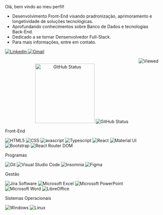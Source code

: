 <div align="center"></div>
Olá, bem vindo ao meu perfil!

- Desenvolvimento Front-End visando pradronização, aprimoramento e longetividade de soluções tecnológicas.
- Aprofundando conhecimentos sobre Banco de Dados e tecnologias Back-End.
- Dedicado a se tornar Densenvolvedor Full-Stack.
- Para mais informações, entre em contato.

<div>
<div align="left">
<a href="https://www.linkedin.com/in/ericles-willian-nunes-e-silva-263190200/">
<img src="https://img.shields.io/badge/LinkedIn-0077B5?style=for-the-badge&logo=linkedin&logoColor=white" href="" alt="Linkedin"/>
</a>
<a href="mailto:ewnsilva@gmail.com">
<img src="https://img.shields.io/badge/Gmail-D14836?style=for-the-badge&logo=gmail&logoColor=white" alt="Gmail"/>
</a>
<p></p>
</div>
<div align="right">
<img src="https://komarev.com/ghpvc/?username=ewnsilva&color=blue" alt="Viewed" style="" />
</div>
</div>

<div align="center" style="width: 100%, display: flex">
    <img src="https://github-readme-stats.vercel.app/api/top-langs/?username=ewnsilva&layout=compact&theme=radical" alt="GitHub Status" style="height: 195px"/>
    <img src="https://github-readme-stats.vercel.app/api?username=ewnsilva&show_icons=true&theme=dracula&include_all_commits=true&count_private=true" alt="GitHub Status"/>
</div>
<p></p>
<div align="left">
  <p>Front-End</p>
  <img src="https://img.shields.io/badge/HTML5-E34F26?style=for-the-badge&logo=html5&logoColor=white" alt="HTML5" />
  <img src="https://img.shields.io/badge/CSS-239120?&style=for-the-badge&logo=css3&logoColor=white" alt="CSS" />
  <img src="https://img.shields.io/badge/JavaScript-F7DF1E?style=for-the-badge&logo=javascript&logoColor=black" alt="avascript" />
  <img src="https://img.shields.io/badge/TypeScript-007ACC?style=for-the-badge&logo=typescript&logoColor=white" alt="Typescript" />
  <img src="https://img.shields.io/badge/React-20232A?style=for-the-badge&logo=react&logoColor=61DAFB" alt="React" />
  <img src="https://img.shields.io/badge/Material%20UI-007FFF?style=for-the-badge&logo=mui&logoColor=white" alt="Material UI" />
  <img src="https://img.shields.io/badge/Bootstrap-563D7C?style=for-the-badge&logo=bootstrap&logoColor=white" alt="Bootstrap" />
  <img src="https://img.shields.io/badge/React_Router-CA4245?style=for-the-badge&logo=react-router&logoColor=white" alt="React Router DOM" />
</div>
<p></p>

<div align="left">
  <p>Programas</p>
  <div align="left">
  <img src="https://img.shields.io/badge/Git-E34F26?style=for-the-badge&logo=git&logoColor=white" alt="Git" />
  <img src="https://img.shields.io/badge/Visual_Studio_Code-0078D4?style=for-the-badge&logo=visual%20studio%20code&logoColor=white" alt="Visual Studio Code" />
  <img src="https://img.shields.io/badge/Insomnia-5849be?style=for-the-badge&logo=Insomnia&logoColor=white" alt="Insomnia" />
  <img src="https://img.shields.io/badge/figma-%23F24E1E.svg?style=for-the-badge&logo=figma&logoColor=white" alt="Figma" />
  <img src="" alt="" />
</div>
<p></p>
<div align="left">
  <p>Gestão</p>
  <img src="https://img.shields.io/badge/Jira-0052CC?style=for-the-badge&logo=Jira&logoColor=white" alt="Jira Software" />
  <img src="https://img.shields.io/badge/Microsoft_Excel-217346?style=for-the-badge&logo=microsoft-excel&logoColor=white" alt="Microsoft Excel" />
  <img src="https://img.shields.io/badge/Microsoft_PowerPoint-B7472A?style=for-the-badge&logo=microsoft-powerpoint&logoColor=white" alt="Microsoft PowerPoint" />
  <img src="https://img.shields.io/badge/Microsoft_Word-2B579A?style=for-the-badge&logo=microsoft-word&logoColor=white" alt="Microsoft Word" />
  <img src="https://img.shields.io/badge/LibreOffice-18A303?style=for-the-badge&logo=LibreOffice&logoColor=white" alt="LibreOffice" />
</div>
<p></p>
<div align="left">
   <p>Sistemas Operacionais</p>
  <img src="https://img.shields.io/badge/Windows-017AD7?style=for-the-badge&logo=windows&logoColor=white" alt="Windows" />
  <img src="https://img.shields.io/badge/Linux-E34F26?style=for-the-badge&logo=linux&logoColor=black" alt="Linux" />
</div>
